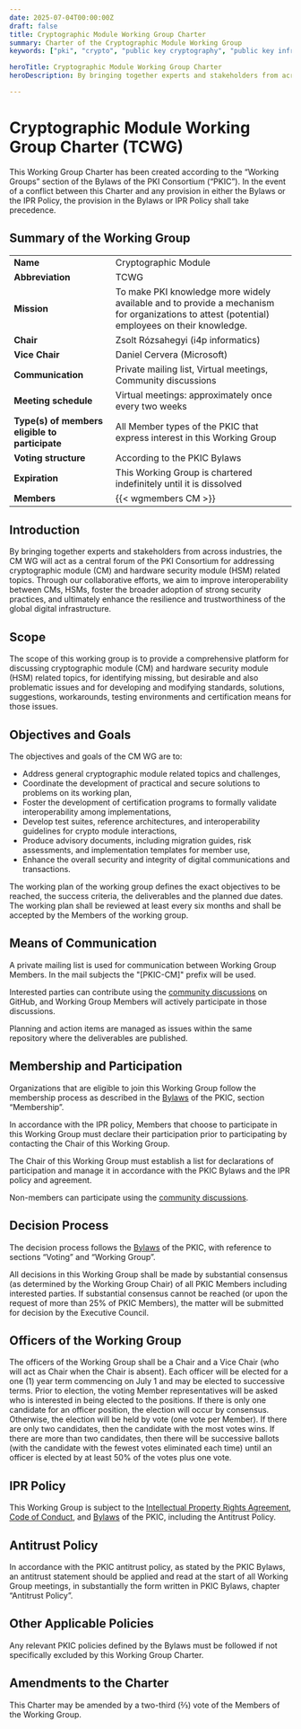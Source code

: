 ```yaml
---
date: 2025-07-04T00:00:00Z
draft: false
title: Cryptographic Module Working Group Charter
summary: Charter of the Cryptographic Module Working Group
keywords: ["pki", "crypto", "public key cryptography", "public key infrastructure", "cryptographic module", "hsm"]

heroTitle: Cryptographic Module Working Group Charter
heroDescription: By bringing together experts and stakeholders from across industries, the CM WG will act as a central forum of the PKI Consortium for addressing cryptographic module (CM) and hardware security module (HSM) related topics.

---
```


# Cryptographic Module Working Group Charter (TCWG)

This Working Group Charter has been created according to the “Working Groups” section of the Bylaws of the PKI Consortium (“PKIC”). In the event of a conflict between this Charter and any provision in either the Bylaws or the IPR Policy, the provision in the Bylaws or IPR Policy shall take precedence.

## Summary of the Working Group

| | |
|-|-|
| **Name** |  Cryptographic Module |
| **Abbreviation** | TCWG |
| **Mission** | To make PKI knowledge more widely available and to provide a mechanism for organizations to attest (potential) employees on their knowledge. |
| **Chair** | Zsolt Rózsahegyi (i4p informatics) |
| **Vice Chair** | Daniel Cervera (Microsoft) |
| **Communication** | Private mailing list, Virtual meetings, Community discussions |
| **Meeting schedule** | Virtual meetings: approximately once every two weeks |
| **Type(s) of members eligible to participate** | All Member types of the PKIC that express interest in this Working Group |
| **Voting structure** | According to the PKIC Bylaws |
| **Expiration** | This Working Group is chartered indefinitely until it is dissolved |
| **Members** | {{< wgmembers CM >}} |


## Introduction

By bringing together experts and stakeholders from across industries, the CM WG will act as a central forum of the PKI Consortium for addressing cryptographic module (CM) and hardware security module (HSM) related topics. Through our collaborative efforts, we aim to improve interoperability between CMs, HSMs, foster the broader adoption of strong security practices, and ultimately enhance the resilience and trustworthiness of the global digital infrastructure.

## Scope

The scope of this working group is to provide a comprehensive platform for discussing cryptographic module (CM) and hardware security module (HSM) related topics, for identifying missing, but desirable and also problematic issues and for developing and modifying standards, solutions, suggestions, workarounds, testing environments and certification means for those issues.

## Objectives and Goals

The objectives and goals of the CM WG are to:

- Address general cryptographic module related topics and challenges,
- Coordinate the development of practical and secure solutions to problems on its working plan,
- Foster the development of certification programs to formally validate interoperability among implementations,
- Develop test suites, reference architectures, and interoperability guidelines for crypto module interactions,
- Produce advisory documents, including migration guides, risk assessments, and implementation templates for member use,
- Enhance the overall security and integrity of digital communications and transactions.

The working plan of the working group defines the exact objectives to be reached, the success criteria, the deliverables and the planned due dates. The working plan shall be reviewed at least every six months and shall be accepted by the Members of the working group.

## Means of Communication

A private mailing list is used for communication between Working Group Members. In the mail subjects the "[PKIC-CM]" prefix will be used. 

Interested parties can contribute using the [community discussions](https://github.com/pkic/community/discussions) on GitHub, and Working Group Members will actively participate in those discussions.

Planning and action items are managed as issues within the same repository where the deliverables are published.

## Membership and Participation

Organizations that are eligible to join this Working Group follow the membership process as described in the [Bylaws](https://pkic.org/bylaws) of the PKIC, section “Membership”.

In accordance with the IPR policy, Members that choose to participate in this Working Group must declare their participation prior to participating by contacting the Chair of this Working Group.

The Chair of this Working Group must establish a list for declarations of participation and manage it in accordance with the PKIC Bylaws and the IPR policy and agreement.

Non-members can participate using the [community discussions](https://github.com/pkic/community/discussions).

## Decision Process

The decision process follows the [Bylaws](https://pkic.org/bylaws) of the PKIC, with reference to sections “Voting” and “Working Group”.

All decisions in this Working Group shall be made by substantial consensus (as determined by the Working Group Chair) of all PKIC Members including interested parties. If substantial consensus cannot be reached (or upon the request of more than 25% of PKIC Members), the matter will be submitted for decision by the Executive Council.

## Officers of the Working Group

The officers of the Working Group shall be a Chair and a Vice Chair (who will act as Chair when the Chair is absent). Each officer will be elected for a one (1) year term commencing on July 1 and may be elected to successive terms. Prior to election, the voting Member representatives will be asked who is interested in being elected to the positions. If there is only one candidate for an officer position, the election will occur by consensus. Otherwise, the election will be held by vote (one vote per Member). If there are only two candidates, then the candidate with the most votes wins. If there are more than two candidates, then there will be successive ballots (with the candidate with the fewest votes eliminated each time) until an officer is elected by at least 50% of the votes plus one vote.

## IPR Policy

This Working Group is subject to the [Intellectual Property Rights Agreement](https://pkic.org/ipr), [Code of Conduct](https://pkic.org/code-of-conduct), and [Bylaws](https://pkic.org/bylaws) of the PKIC, including the Antitrust Policy.

## Antitrust Policy

In accordance with the PKIC antitrust policy, as stated by the PKIC Bylaws, an antitrust statement should be applied and read at the start of all Working Group meetings, in substantially the form written in PKIC Bylaws, chapter “Antitrust Policy”.

## Other Applicable Policies

Any relevant PKIC policies defined by the Bylaws must be followed if not specifically excluded by this Working Group Charter.

## Amendments to the Charter 

This Charter may be amended by a two-third (⅔) vote of the Members of the Working Group.
